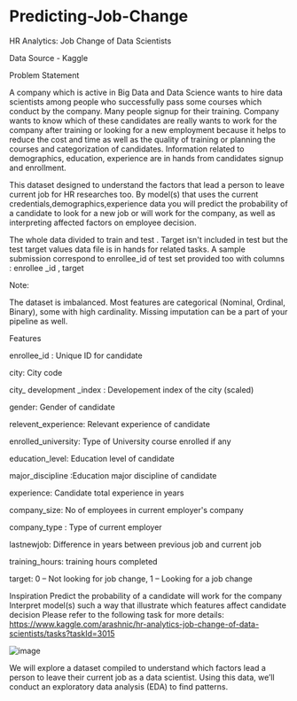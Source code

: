 # Predicting-Job-Change
HR Analytics: Job Change of Data Scientists

Data Source - Kaggle

Problem Statement

A company which is active in Big Data and Data Science wants to hire data scientists among people who successfully pass some courses which conduct by the company. Many people signup for their training. Company wants to know which of these candidates are really wants to work for the company after training or looking for a new employment because it helps to reduce the cost and time as well as the quality of training or planning the courses and categorization of candidates. Information related to demographics, education, experience are in hands from candidates signup and enrollment.

This dataset designed to understand the factors that lead a person to leave current job for HR researches too. By model(s) that uses the current credentials,demographics,experience data you will predict the probability of a candidate to look for a new job or will work for the company, as well as interpreting affected factors on employee decision.

The whole data divided to train and test . Target isn't included in test but the test target values data file is in hands for related tasks. A sample submission correspond to enrollee_id of test set provided too with columns : enrollee _id , target

Note:

The dataset is imbalanced. Most features are categorical (Nominal, Ordinal, Binary), some with high cardinality. Missing imputation can be a part of your pipeline as well.

Features

enrollee_id : Unique ID for candidate

city: City code

city_ development _index : Developement index of the city (scaled)

gender: Gender of candidate

relevent_experience: Relevant experience of candidate

enrolled_university: Type of University course enrolled if any

education_level: Education level of candidate

major_discipline :Education major discipline of candidate

experience: Candidate total experience in years

company_size: No of employees in current employer's company

company_type : Type of current employer

lastnewjob: Difference in years between previous job and current job

training_hours: training hours completed

target: 0 – Not looking for job change, 1 – Looking for a job change

Inspiration Predict the probability of a candidate will work for the company Interpret model(s) such a way that illustrate which features affect candidate decision Please refer to the following task for more details: https://www.kaggle.com/arashnic/hr-analytics-job-change-of-data-scientists/tasks?taskId=3015

![image](https://user-images.githubusercontent.com/105064487/184943522-b79960c8-7b88-4f5e-a7bf-c411ae88b33e.png)

We will explore a dataset compiled to understand which factors lead a person to leave their current job as a data scientist. Using this data, we’ll conduct an exploratory data analysis (EDA) to find patterns.
